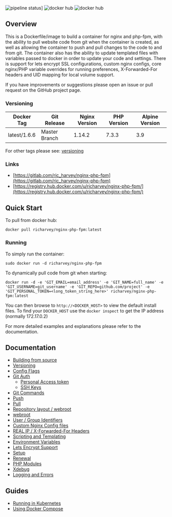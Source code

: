 ![pipeline status](https://gitlab.com/ric_harvey/nginx-php-fpm/badges/master/pipeline.svg)]
![docker hub](https://img.shields.io/docker/pulls/richarvey/nginx-php-fpm.svg?style=flat)
![docker hub](https://img.shields.io/docker/stars/richarvey/nginx-php-fpm.svg?style=flat)

## Overview
This is a Dockerfile/image to build a container for nginx and php-fpm, with the ability to pull website code from git when the container is created, as well as allowing the container to push and pull changes to the code to and from git. The container also has the ability to update templated files with variables passed to docker in order to update your code and settings. There is support for lets encrypt SSL configurations, custom nginx configs, core nginx/PHP variable overrides for running preferences, X-Forwarded-For headers and UID mapping for local volume support.

If you have improvements or suggestions please open an issue or pull request on the GitHub project page.

### Versioning
| Docker Tag | Git Release | Nginx Version | PHP Version | Alpine Version |
|-----|-------|-----|--------|--------|
| latest/1.6.6 | Master Branch |1.14.2 | 7.3.3 | 3.9 |

For other tags please see: [versioning](https://gitlab.com/ric_harvey/nginx-php-fpm/blob/master/docs/versioning.md)

### Links
- [https://gitlab.com/ric_harvey/nginx-php-fpm](https://gitlab.com/ric_harvey/nginx-php-fpm)
- [https://registry.hub.docker.com/u/richarvey/nginx-php-fpm/](https://registry.hub.docker.com/u/richarvey/nginx-php-fpm/)

## Quick Start
To pull from docker hub:
```
docker pull richarvey/nginx-php-fpm:latest
```
### Running
To simply run the container:
```
sudo docker run -d richarvey/nginx-php-fpm
```
To dynamically pull code from git when starting:
```
docker run -d -e 'GIT_EMAIL=email_address' -e 'GIT_NAME=full_name' -e 'GIT_USERNAME=git_username' -e 'GIT_REPO=github.com/project' -e 'GIT_PERSONAL_TOKEN=<long_token_string_here>' richarvey/nginx-php-fpm:latest
```

You can then browse to ```http://<DOCKER_HOST>``` to view the default install files. To find your ```DOCKER_HOST``` use the ```docker inspect``` to get the IP address (normally 172.17.0.2)

For more detailed examples and explanations please refer to the documentation.
## Documentation

- [Building from source](https://gitlab.com/ric_harvey/nginx-php-fpm/blob/master/docs/building.md)
- [Versioning](https://gitlab.com/ric_harvey/nginx-php-fpm/blob/master/docs/versioning.md)
- [Config Flags](https://gitlab.com/ric_harvey/nginx-php-fpm/blob/master/docs/config_flags.md)
- [Git Auth](https://gitlab.com/ric_harvey/nginx-php-fpm/blob/master/docs/git_auth.md)
  - [Personal Access token](https://gitlab.com/ric_harvey/nginx-php-fpm/blob/master/docs/git_auth.md#personal-access-token)
  - [SSH Keys](https://gitlab.com/ric_harvey/nginx-php-fpm/blob/master/docs/git_auth.md#ssh-keys)
- [Git Commands](https://gitlab.com/ric_harvey/nginx-php-fpm/blob/master/docs/git_commands.md)
 - [Push](https://gitlab.com/ric_harvey/nginx-php-fpm/blob/master/docs/git_commands.md#push-code-to-git)
 - [Pull](https://gitlab.com/ric_harvey/nginx-php-fpm/blob/master/docs/git_commands.md#pull-code-from-git-refresh)
- [Repository layout / webroot](https://gitlab.com/ric_harvey/nginx-php-fpm/blob/master/docs/repo_layout.md)
 - [webroot](https://gitlab.com/ric_harvey/nginx-php-fpm/blob/master/docs/repo_layout.md#src--webroot)
- [User / Group Identifiers](https://gitlab.com/ric_harvey/nginx-php-fpm/blob/master/docs/UID_GID_Mapping.md)
- [Custom Nginx Config files](https://gitlab.com/ric_harvey/nginx-php-fpm/blob/master/docs/nginx_configs.md)
 - [REAL IP / X-Forwarded-For Headers](https://gitlab.com/ric_harvey/nginx-php-fpm/blob/master/docs/nginx_configs.md#real-ip--x-forwarded-for-headers)
- [Scripting and Templating](https://gitlab.com/ric_harvey/nginx-php-fpm/blob/master/docs/scripting_templating.md)
 - [Environment Variables](https://gitlab.com/ric_harvey/nginx-php-fpm/blob/master/docs/scripting_templating.md#using-environment-variables--templating)
- [Lets Encrypt Support](https://gitlab.com/ric_harvey/nginx-php-fpm/blob/master/docs/lets_encrypt.md)
 - [Setup](https://gitlab.com/ric_harvey/nginx-php-fpm/blob/master/docs/lets_encrypt.md#setup)
 - [Renewal](https://gitlab.com/ric_harvey/nginx-php-fpm/blob/master/docs/lets_encrypt.md#renewal)
- [PHP Modules](https://gitlab.com/ric_harvey/nginx-php-fpm/blob/master/docs/php_modules.md)
- [Xdebug](https://gitlab.com/ric_harvey/nginx-php-fpm/blob/master/docs/xdebug.md)
- [Logging and Errors](https://gitlab.com/ric_harvey/nginx-php-fpm/blob/master/docs/logs.md)

## Guides
- [Running in Kubernetes](https://gitlab.com/ric_harvey/nginx-php-fpm/blob/master/docs/guides/kubernetes.md)
- [Using Docker Compose](https://gitlab.com/ric_harvey/nginx-php-fpm/blob/master/docs/guides/docker_compose.md)
